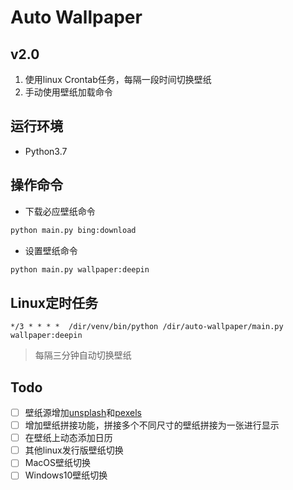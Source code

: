 # Auto Wallpaper

## v2.0

1. 使用linux Crontab任务，每隔一段时间切换壁纸
2. 手动使用壁纸加载命令

## 运行环境
- Python3.7

## 操作命令
- 下载必应壁纸命令
```bash
python main.py bing:download
```

- 设置壁纸命令
```bash
python main.py wallpaper:deepin
```

## Linux定时任务
```text
*/3 * * * *  /dir/venv/bin/python /dir/auto-wallpaper/main.py wallpaper:deepin
```
> 每隔三分钟自动切换壁纸

## Todo

- [ ] 壁纸源增加[unsplash](https://unsplash.com/)和[pexels](https://www.pexels.com/)
- [ ] 增加壁纸拼接功能，拼接多个不同尺寸的壁纸拼接为一张进行显示
- [ ] 在壁纸上动态添加日历
- [ ] 其他linux发行版壁纸切换
- [ ] MacOS壁纸切换
- [ ] Windows10壁纸切换
